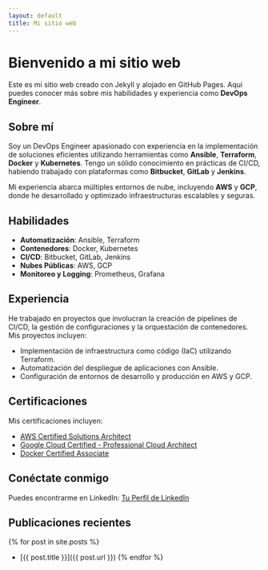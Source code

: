 ```yaml
---
layout: default
title: Mi sitio web
---
```


# Bienvenido a mi sitio web

Este es mi sitio web creado con Jekyll y alojado en GitHub Pages. Aquí puedes conocer más sobre mis habilidades y experiencia como **DevOps Engineer**.

## Sobre mí

Soy un DevOps Engineer apasionado con experiencia en la implementación de soluciones eficientes utilizando herramientas como **Ansible**, **Terraform**, **Docker** y **Kubernetes**. Tengo un sólido conocimiento en prácticas de CI/CD, habiendo trabajado con plataformas como **Bitbucket**, **GitLab** y **Jenkins**. 

Mi experiencia abarca múltiples entornos de nube, incluyendo **AWS** y **GCP**, donde he desarrollado y optimizado infraestructuras escalables y seguras.

## Habilidades

- **Automatización**: Ansible, Terraform
- **Contenedores**: Docker, Kubernetes
- **CI/CD**: Bitbucket, GitLab, Jenkins
- **Nubes Públicas**: AWS, GCP
- **Monitoreo y Logging**: Prometheus, Grafana

## Experiencia

He trabajado en proyectos que involucran la creación de pipelines de CI/CD, la gestión de configuraciones y la orquestación de contenedores. Mis proyectos incluyen:

- Implementación de infraestructura como código (IaC) utilizando Terraform.
- Automatización del despliegue de aplicaciones con Ansible.
- Configuración de entornos de desarrollo y producción en AWS y GCP.

## Certificaciones

Mis certificaciones incluyen:

- [AWS Certified Solutions Architect](https://aws.amazon.com/certification/certified-solutions-architect-associate/)
- [Google Cloud Certified - Professional Cloud Architect](https://cloud.google.com/certification/cloud-architect)
- [Docker Certified Associate](https://www.docker.com/certification/dca)

## Conéctate conmigo

Puedes encontrarme en LinkedIn: [Tu Perfil de LinkedIn](https://www.linkedin.com/in/tu-perfil)

## Publicaciones recientes

{% for post in site.posts %}
- [{{ post.title }}]({{ post.url }})
{% endfor %}
